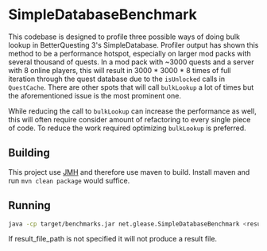 # SimpleDatabaseBenchmark

This codebase is designed to profile three possible ways of doing bulk lookup in BetterQuesting 3's SimpleDatabase.
Profiler output has shown this method to be a performance hotspot, especially on larger mod packs with several thousand
of quests.
In a mod pack with ~3000 quests and a server with 8 online players, this will result in 3000 * 3000 * 8 times of full iteration
through the quest database due to the `isUnlocked` calls in `QuestCache`.
There are other spots that will call `bulkLookup` a lot of times but the aforementioned issue is the most prominent one.

While reducing the call to `bulkLookup` can increase the performance as well, this will often require consider amount of
refactoring to every single piece of code.
To reduce the work required optimizing `bulkLookup` is preferred.

## Building

This project use [JMH](https://github.com/openjdk/jmh) and therefore use maven to build. 
Install maven and run `mvn clean package` would suffice.

## Running

```bash
java -cp target/benchmarks.jar net.glease.SimpleDatabaseBenchmark <result_file_path>
```

If result_file_path is not specified it will not produce a result file.